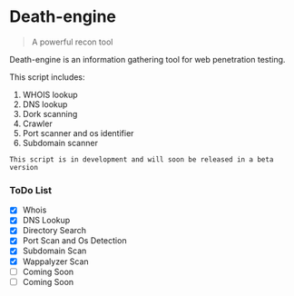 # Death-engine
> A powerful recon tool 

Death-engine is an information gathering tool for web penetration testing.

This script includes:
1. WHOIS lookup
2. DNS lookup
3. Dork scanning
4. Crawler
5. Port scanner and os identifier
6. Subdomain scanner

`This script is in development and will soon be released in a beta version`

### ToDo List

- [X] Whois
- [X] DNS Lookup
- [X] Directory Search
- [X] Port Scan and Os Detection
- [X] Subdomain Scan
- [X] Wappalyzer Scan
- [ ] Coming Soon
- [ ] Coming Soon
